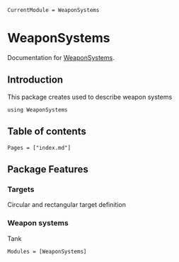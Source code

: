 ```@meta
CurrentModule = WeaponSystems
```

# WeaponSystems

Documentation for [WeaponSystems](https://github.com/YayeIrene/WeaponSystems.jl).


## Introduction 
This package creates used to describe weapon systems

```@repl
using WeaponSystems
```

## Table of contents

```@contents
Pages = ["index.md"]
```

## Package Features

### Targets
Circular and rectangular target definition

### Weapon systems
Tank

```@autodocs
Modules = [WeaponSystems]
```

```@index
```